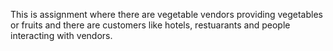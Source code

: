 This is assignment where there are vegetable vendors providing vegetables or fruits and there are customers like hotels, restuarants and people interacting with vendors.
